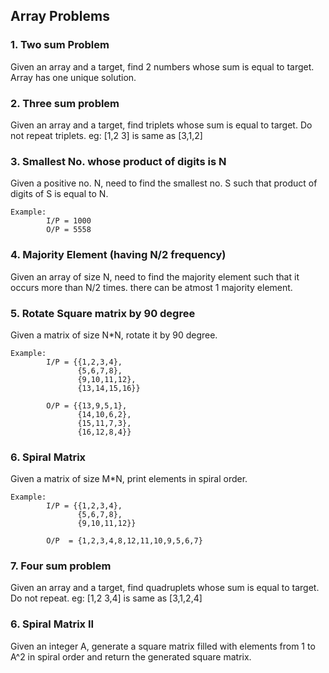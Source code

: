 ## Array Problems 

### 1. Two sum Problem
Given an array and a target, find 2 numbers whose sum is equal to target. Array has one unique solution.

### 2. Three sum problem
Given an array and a target, find triplets whose sum is equal to target. Do not repeat triplets.
eg: [1,2 3] is same as [3,1,2]

### 3. Smallest No. whose product of digits is N
Given a positive no. N, need to find the smallest no. S such that product of digits of S is equal to N.
```
Example:
        I/P = 1000
        O/P = 5558
```

### 4. Majority Element (having N/2 frequency)
Given an array of size N, need to find the majority element such that it occurs more than N/2 times. there can be atmost 1 majority element.

### 5. Rotate Square matrix by 90 degree
Given a matrix of size N*N, rotate it by 90 degree.

```
Example:
        I/P = {{1,2,3,4},
               {5,6,7,8},
               {9,10,11,12},
               {13,14,15,16}}
               
        O/P = {{13,9,5,1},
               {14,10,6,2},
               {15,11,7,3},
               {16,12,8,4}}
```

### 6. Spiral Matrix
Given a matrix of size M*N, print elements in spiral order.

```
Example:
        I/P = {{1,2,3,4},
               {5,6,7,8},
               {9,10,11,12}}
               
        O/P  = {1,2,3,4,8,12,11,10,9,5,6,7}
```

### 7. Four sum problem
Given an array and a target, find quadruplets whose sum is equal to target. Do not repeat.
eg: [1,2 3,4] is same as [3,1,2,4]


### 6. Spiral Matrix II
Given an integer A, generate a square matrix filled with elements from 1 to A^2 in spiral order and return the generated square matrix.